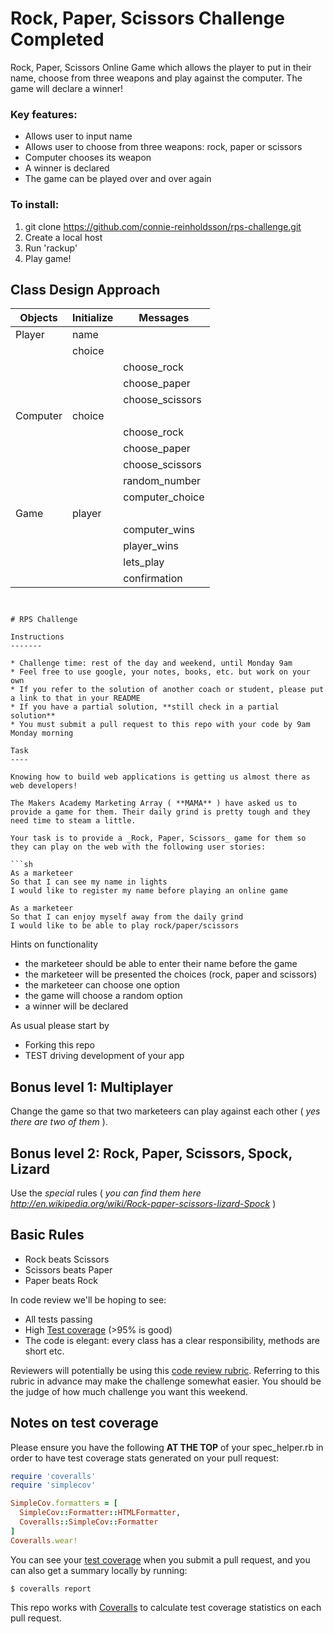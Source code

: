 # Rock, Paper, Scissors Challenge Completed

Rock, Paper, Scissors Online Game which allows the player to put in their name, choose from three weapons and play against the computer. The game will declare a winner!

### Key features:
- Allows user to input name
- Allows user to choose from three weapons: rock, paper or scissors
- Computer chooses its weapon
- A winner is declared
- The game can be played over and over again

### To install:
1. git clone https://github.com/connie-reinholdsson/rps-challenge.git
2. Create a local host
3. Run 'rackup'
4. Play game!


## Class Design Approach

| **Objects** | **Initialize**    | **Messages**
|-------------|-------------------|---------------|
| Player      | name              |               |
|             | choice            |               |
|             |                   |choose_rock    |
|             |                   |choose_paper   |
|             |                   |choose_scissors|
| Computer    | choice            |               |
|             |                   |choose_rock    |
|             |                   |choose_paper   |
|             |                   |choose_scissors|
|             |                   |random_number  |
|             |                   |computer_choice|
| Game        | player            |               |
|             |                   |computer_wins  |
|             |                   |player_wins    |
|             |                   |lets_play      |
|             |                   |confirmation  ||

```


# RPS Challenge

Instructions
-------

* Challenge time: rest of the day and weekend, until Monday 9am
* Feel free to use google, your notes, books, etc. but work on your own
* If you refer to the solution of another coach or student, please put a link to that in your README
* If you have a partial solution, **still check in a partial solution**
* You must submit a pull request to this repo with your code by 9am Monday morning

Task
----

Knowing how to build web applications is getting us almost there as web developers!

The Makers Academy Marketing Array ( **MAMA** ) have asked us to provide a game for them. Their daily grind is pretty tough and they need time to steam a little.

Your task is to provide a _Rock, Paper, Scissors_ game for them so they can play on the web with the following user stories:

```sh
As a marketeer
So that I can see my name in lights
I would like to register my name before playing an online game

As a marketeer
So that I can enjoy myself away from the daily grind
I would like to be able to play rock/paper/scissors
```

Hints on functionality

- the marketeer should be able to enter their name before the game
- the marketeer will be presented the choices (rock, paper and scissors)
- the marketeer can choose one option
- the game will choose a random option
- a winner will be declared


As usual please start by

* Forking this repo
* TEST driving development of your app


## Bonus level 1: Multiplayer

Change the game so that two marketeers can play against each other ( _yes there are two of them_ ).

## Bonus level 2: Rock, Paper, Scissors, Spock, Lizard

Use the _special_ rules ( _you can find them here http://en.wikipedia.org/wiki/Rock-paper-scissors-lizard-Spock_ )

## Basic Rules

- Rock beats Scissors
- Scissors beats Paper
- Paper beats Rock

In code review we'll be hoping to see:

* All tests passing
* High [Test coverage](https://github.com/makersacademy/course/blob/master/pills/test_coverage.md) (>95% is good)
* The code is elegant: every class has a clear responsibility, methods are short etc.

Reviewers will potentially be using this [code review rubric](docs/review.md).  Referring to this rubric in advance may make the challenge somewhat easier.  You should be the judge of how much challenge you want this weekend.

Notes on test coverage
----------------------

Please ensure you have the following **AT THE TOP** of your spec_helper.rb in order to have test coverage stats generated
on your pull request:

```ruby
require 'coveralls'
require 'simplecov'

SimpleCov.formatters = [
  SimpleCov::Formatter::HTMLFormatter,
  Coveralls::SimpleCov::Formatter
]
Coveralls.wear!
```

You can see your [test coverage](https://github.com/makersacademy/course/blob/master/pills/test_coverage.md) when you submit a pull request, and you can also get a summary locally by running:

```
$ coveralls report
```

This repo works with [Coveralls](https://coveralls.io/) to calculate test coverage statistics on each pull request.
